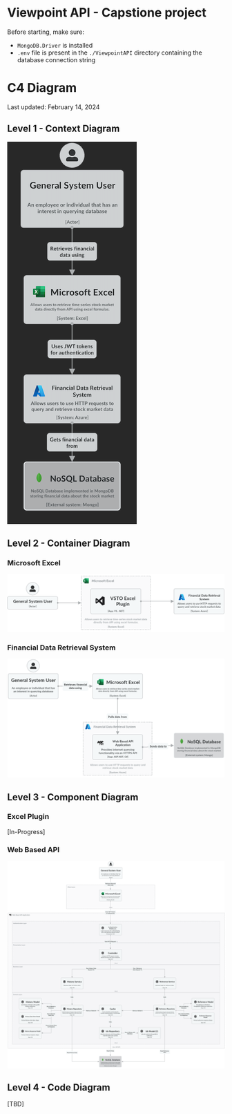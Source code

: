 # Viewpoint API - Capstione project

Before starting, make sure: 
- `MongoDB.Driver` is installed
- `.env` file is present in the `./ViewpointAPI` directory containing the database connection string

# C4 Diagram
Last updated: February 14, 2024

## Level 1 - Context Diagram
![Context Diagram](SupportingFigures/c4_context_diagram.png)

## Level 2 - Container Diagram 
### Microsoft Excel 
![Microsoft Excel Container Diagram](SupportingFigures/c4_excel_container_diagram.png)

### Financial Data Retrieval System
![Financial Data Retrieval System Container Diagram](SupportingFigures/c4_api_container_diagram.png)

## Level 3 - Component Diagram
### Excel Plugin 
[In-Progress]

### Web Based API
![Web Based API Component Diagram](SupportingFigures/c4_api_component_diagram.png)

## Level 4 - Code Diagram 
[TBD]






